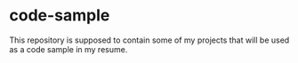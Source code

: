 # code-sample

This repository is supposed to contain some of my projects that will be used as a code sample in my resume.
